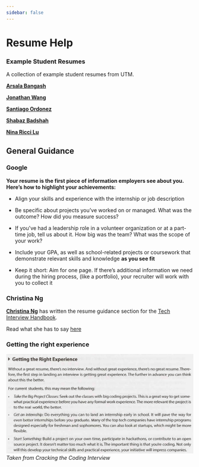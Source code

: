 ```yaml
---
sidebar: false
---
```


# Resume Help

### Example Student Resumes

A collection of example student resumes from UTM.

[__Arsala Bangash__](https://drive.google.com/open?id=1Gf7pInraFqGymEpU5wsFRneXHFIBvdIb)

[__Jonathan Wang__](https://drive.google.com/open?id=1FdKC6G8z0pscC3Dw3uQKZwpe4QiSlVz_)

[__Santiago Ordonez__](https://drive.google.com/open?id=1d9wl3FQhnrpChyOxNg7S8Ue7rndPapcJ)

[__Shabaz Badshah__](https://drive.google.com/open?id=1HdadKYzhiGR5X-YqiB4KRhwl5HrYJ8qf)

[__Nina Ricci Lu__](https://drive.google.com/open?id=15pqPuFUKOC-g_lWwHRj-B6jlWevddRR2)



## General Guidance

### Google

**Your resume is the first piece of information employers see about you. Here’s how to highlight your achievements:**

- Align your skills and experience with the internship or job description

- Be specific about projects you’ve worked on or managed. What was the outcome? How did you measure success?

- If you've had a leadership role in a volunteer organization or at a part-time job, tell us about it. How big was the team? What was the scope of your work?

- Include your GPA, as well as school-related projects or coursework that demonstrate relevant skills and knowledge **as you see fit**

- Keep it short: Aim for one page. If there’s additional information we need during the hiring process, (like a portfolio), your recruiter will work with you to collect it



### Christina Ng

[__Christina Ng__](https://medium.com/@christinang89) has written the resume guidance section for the [Tech Interview Handbook](https://yangshun.github.io/tech-interview-handbook/introduction). 

Read what she has to say [here](https://yangshun.github.io/tech-interview-handbook/resume/)


### Getting the right experience

![Getting the right experience](./getting-right-exp.png)
_Taken from Cracking the Coding Interview_


